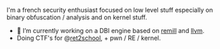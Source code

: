 I'm a french security enthusiast focused on low level stuff especially on binary obfuscation / analysis and on kernel stuff.

- 🔭 I’m currently working on a DBI engine based on [remill](https://github.com/lifting-bits/remill) and [llvm](https://github.com/llvm/llvm-project).
- Doing CTF's for @[ret2school](github.com/ret2school), + pwn / RE / kernel.

<!--
**n4sm/n4sm** is a ✨ _special_ ✨ repository because its `README.md` (this file) appears on your GitHub profile.

Here are some ideas to get you started:

- 🔭 I’m currently working on ...
- 🌱 I’m currently learning ...
- 👯 I’m looking to collaborate on ...
- 🤔 I’m looking for help with ...
- 💬 Ask me about ...
- 📫 How to reach me: ...
- 😄 Pronouns: ...
- ⚡ Fun fact: ...
-->
